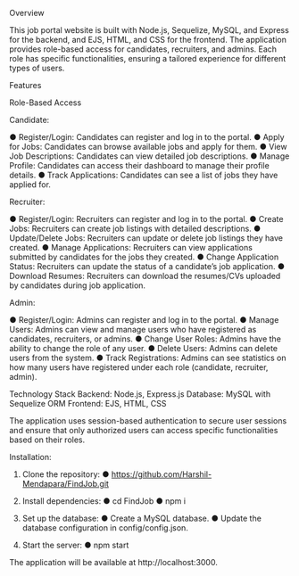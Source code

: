 Overview

This job portal website is built with Node.js, Sequelize, MySQL, and Express for the backend, and EJS, HTML, and CSS for the frontend. The application provides role-based access for candidates, recruiters, and admins. Each role has specific functionalities, ensuring a tailored experience for different types of users.

Features

Role-Based Access

Candidate:

● Register/Login: Candidates can register and log in to the portal.
● Apply for Jobs: Candidates can browse available jobs and apply for them.
● View Job Descriptions: Candidates can view detailed job descriptions.
● Manage Profile: Candidates can access their dashboard to manage their profile details.
● Track Applications: Candidates can see a list of jobs they have applied for.

Recruiter:

● Register/Login: Recruiters can register and log in to the portal.
● Create Jobs: Recruiters can create job listings with detailed descriptions.
● Update/Delete Jobs: Recruiters can update or delete job listings they have created.
● Manage Applications: Recruiters can view applications submitted by candidates for the jobs they created.
● Change Application Status: Recruiters can update the status of a candidate’s job application.
● Download Resumes: Recruiters can download the resumes/CVs uploaded by candidates during job application.

Admin:

● Register/Login: Admins can register and log in to the portal.
● Manage Users: Admins can view and manage users who have registered as candidates, recruiters, or admins.
● Change User Roles: Admins have the ability to change the role of any user.
● Delete Users: Admins can delete users from the system.
● Track Registrations: Admins can see statistics on how many users have registered under each role (candidate, recruiter, admin).

Technology Stack
Backend: Node.js, Express.js
Database: MySQL with Sequelize ORM
Frontend: EJS, HTML, CSS

The application uses session-based authentication to secure user sessions and ensure that only authorized users can access specific functionalities based on their roles.

Installation:

1. Clone the repository:
   ● https://github.com/Harshil-Mendapara/FindJob.git

2. Install dependencies:
   ● cd FindJob
   ● npm i

3. Set up the database:
   ● Create a MySQL database.
   ● Update the database configuration in config/config.json.

4. Start the server:
   ● npm start

The application will be available at http://localhost:3000.
